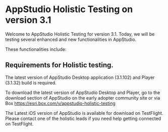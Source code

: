 # AppStudio Holistic Testing on version 3.1

Welcome to AppStudio Holistic Testing for version 3.1. Today, we will be testing several enhanced and new functionalities in AppStudio. 

These functionalities include:


## Requirements for Holistic testing.
The latest version of AppStudio Desktop application (3.1.102) and Player (3.1.32) build is required.

To download the latest version of AppStudio Desktop and Player, go to the download section of AppStudio on the early adopter community site or via Box https://esri.box.com/v/appstudio-holistic-testing

The Latest iOS version of AppStudio is available for download on TestFlight. Please contact one of the holistic leads if you need help getting connected on TestFlight.
